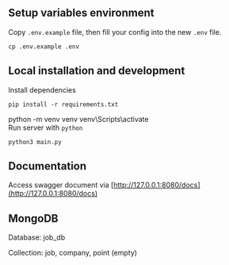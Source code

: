 ## Setup variables environment
Copy `.env.example` file, then fill your config into the new `.env` file.
```shell
cp .env.example .env
```

## Local installation and development

Install dependencies
```shell
pip install -r requirements.txt
```
 python -m venv venv
 venv\Scripts\activate  
Run server with `python`
```shell
python3 main.py
```

## Documentation
Access swagger document via [http://127.0.0.1:8080/docs](http://127.0.0.1:8080/docs)

## MongoDB
Database: job_db

Collection: job, company, point (empty)
